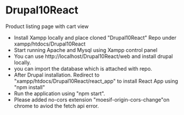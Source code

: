 # Drupal10React
Product listing page with cart view

- Install Xampp locally and place cloned "Drupal10React" Repo under xampp/htdocs/Drupal10React
- Start running Apache and Mysql using Xampp control panel
- You can use http://localhost/Drupal10React/web and install drupal locally.
- you can import the database which is attached with repo.
- After Drupal installation. Redirect to "xampp/htdocs/Drupal10React/react_app" to install React App using "npm install"
- Run the application using "npm start".
- Please added no-cors extension "moesif-origin-cors-change"on chrome to aviod the fetch api error.
